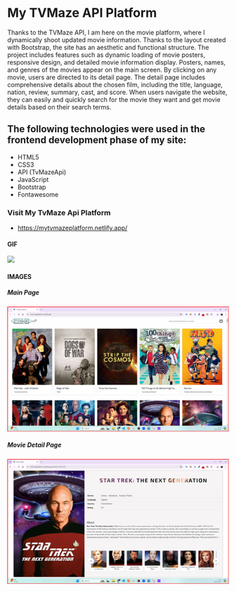 <h1>My TVMaze API Platform</h1>

Thanks to the TVMaze API, I am here on the movie platform, where I dynamically shoot updated movie information. Thanks to the layout created with Bootstrap, the site has an aesthetic and functional structure. The project includes features such as dynamic loading of movie posters, responsive design, and detailed movie information display. Posters, names, and genres of the movies appear on the main screen. By clicking on any movie, users are directed to its detail page. The detail page includes comprehensive details about the chosen film, including the title, language, nation, review, summary, cast, and score. When users navigate the website, they can easily and quickly search for the movie they want and get movie details based on their search terms.

<h2> The following technologies were used in the frontend development phase of my site: </h2>

- HTML5
- CSS3
- API (TvMazeApi)
- JavaScript
- Bootstrap
- Fontawesome

<h3>Visit My TvMaze Api Platform</h3>

- https://mytvmazeplatform.netlify.app/

<h4>GIF</h5>

![](/img/mytvmazeapiplatform.gif)

<h4>IMAGES</h4>

<h5>Main Page</h5>

![](/img/main.png)

<h5>Movie Detail Page</h5>

![](/img/movie-detail.png)
